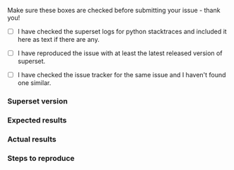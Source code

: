 <!--
Licensed to the Apache Software Foundation (ASF) under one
or more contributor license agreements.  See the NOTICE file
distributed with this work for additional information
regarding copyright ownership.  The ASF licenses this file
to you under the Apache License, Version 2.0 (the
"License"); you may not use this file except in compliance
with the License.  You may obtain a copy of the License at

  http://www.apache.org/licenses/LICENSE-2.0

Unless required by applicable law or agreed to in writing,
software distributed under the License is distributed on an
"AS IS" BASIS, WITHOUT WARRANTIES OR CONDITIONS OF ANY
KIND, either express or implied.  See the License for the
specific language governing permissions and limitations
under the License.
-->
Make sure these boxes are checked before submitting your issue - thank you!

- [ ] I have checked the superset logs for python stacktraces and included it here as text if there are any.
- [ ] I have reproduced the issue with at least the latest released version of superset.
- [ ] I have checked the issue tracker for the same issue and I haven't found one similar.


### Superset version


### Expected results


### Actual results


### Steps to reproduce


